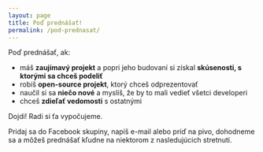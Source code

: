 ```yaml
---
layout: page
title: Poď prednášať!
permalink: /pod-prednasat/
---
```


Poď prednášať, ak:

- máš **zaujímavý projekt** a popri jeho budovaní si získal **skúsenosti, s ktorými sa chceš podeliť**
- robíš **open-source projekt**, ktorý chceš odprezentovať
- naučil si sa **niečo nové** a myslíš, že by to mali vedieť všetci developeri
- chceš **zdieľať vedomosti** s ostatnými

Dojdi! Radi si ťa vypočujeme.

Pridaj sa do Facebook skupiny, napíš e-mail alebo príď na pivo, dohodneme sa a môžeš prednášať kľudne
na niektorom z nasledujúcich stretnutí.
